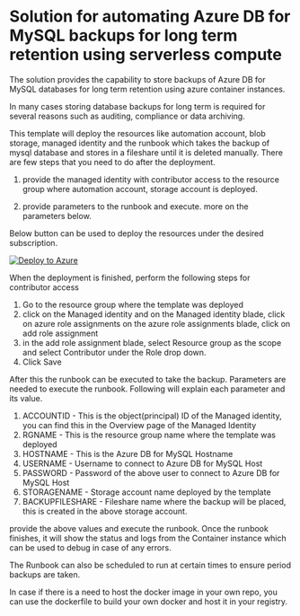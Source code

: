 # Solution for automating Azure DB for MySQL backups for long term retention using serverless compute

The solution provides the capability to store backups of Azure DB for MySQL databases for long term retention using azure container instances.

In many cases storing database backups for long term is required for several reasons such as auditing, compliance or data archiving.

This template will deploy the resources like automation account, blob storage, managed identity and the runbook which takes the backup of mysql database and stores in a fileshare until it is deleted manually. There are few steps that you need to do after the deployment.

1. provide the managed identity with contributor access to the resource group where automation account, storage account is deployed.

2. provide parameters to the runbook and execute. more on the parameters below.

Below button can be used to deploy the resources under the desired subscription.

[![Deploy to Azure](https://aka.ms/deploytoazurebutton)](https://portal.azure.com/#create/Microsoft.Template/uri/https%3A%2F%2Fraw.githubusercontent.com%2FNaginder%2Fmysqlltr%2Fmain%2Ftemplate%2Ftemplate.json)

When the deployment is finished, perform the following steps for contributor access
1. Go to the resource group where the template was deployed
2. click on the Managed identity and on the Managed identity blade, click on azure role assignments
on the azure role assignments blade, click on add role assignment
3. in the add role assignment blade, select Resource group as the scope and select Contributor under the Role drop down.
4. Click Save
 
After this the runbook can be executed to take the backup. Parameters are needed to execute the runbook. Following will explain each parameter and its value.

1. ACCOUNTID - This is the object(principal) ID of the Managed identity, you can find this in the Overview page of the Managed Identity
2. RGNAME - This is the resource group name where the template was deployed
3. HOSTNAME - This is the Azure DB for MySQL Hostname
4. USERNAME - Username to connect to Azure DB for MySQL Host
5. PASSWORD - Password of the above user to connect to Azure DB for MySQL Host
6. STORAGENAME - Storage account name deployed by the template
7. BACKUPFILESHARE - Fileshare name where the backup will be placed, this is created in the above storage account.

provide the above values and execute the runbook. Once the runbook finishes, it will show the status and logs from the Container instance which can be used to debug in case of any errors.

The Runbook can also be scheduled to run at certain times to ensure period backups are taken.

In case if there is a need to host the docker image in your own repo, you can use the dockerfile to build your own docker and host it in your registry.